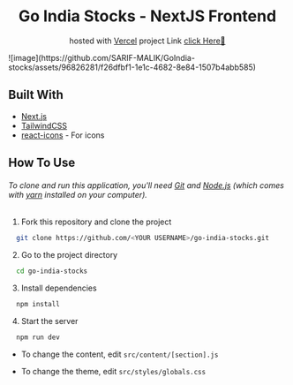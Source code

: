 <h1 align="center">
Go India Stocks - NextJS Frontend
</h1>

<p align="center">
hosted with <a href="https://vercel.com/" target="_blank">Vercel</a>
project Link <a href="https://go-india-stocks-kohl.vercel.app/">click Here🚀</a>
</p>
![image](https://github.com/SARIF-MALIK/GoIndia-stocks/assets/96826281/f26dfbf1-1e1c-4682-8e84-1507b4abb585)


## Built With

- [Next.js](https://nextjs.org/)
- [TailwindCSS](https://tailwindcss.com/)
- [react-icons](https://react-icons.github.io/react-icons) - For icons

## How To Use

###### To clone and run this application, you'll need [Git](https://git-scm.com) and [Node.js](https://nodejs.org/en/download/) (which comes with [yarn](https://yarnpkg.com) installed on your computer).

1. Fork this repository and clone the project

```bash
  git clone https://github.com/<YOUR USERNAME>/go-india-stocks.git
```

2. Go to the project directory

```bash
  cd go-india-stocks
```

3. Install dependencies

```bash
  npm install
```

4. Start the server

```bash
  npm run dev
```

- To change the content, edit `src/content/[section].js`

- To change the theme, edit `src/styles/globals.css`
